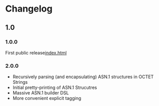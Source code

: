 # Changelog

## 1.0

### 1.0.0
 First public release[index.html](..%2F0000%20OSS%2Fa-sit-plus.github.io%2Findex.html)
 
### 2.0.0
 - Recursively parsing (and encapsulating) ASN.1 structures in OCTET Strings
 - Initial pretty-printing of ASN.1 Strucutres
 - Massive ASN.1 builder DSL
 - More convenient explicit tagging